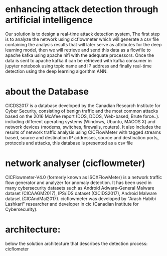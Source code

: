 # enhancing attack detection through artificial intelligence
Our solution is to design a real-time attack detection system, The first step is to analyze the network using cicflowmeter which will generate a csv file containing the analysis results that will later serve as attributes for the deep learning model, then we will retrieve and send this data as a flowfile to apache kafka using apache nifi with the adequate processors.
Once the data is sent to apache kafka it can be retrieved with kafka consumer in jupyter notebook using topic name and IP address and finally real-time detection using the deep learning algorithm ANN. 
# about the Database 
CICDS2017 is a database developed by the Canadian Research Institute for Cyber Security, consisting of benign traffic and the most common attacks based on the 2016 McAfee report (DOS, DDOS, Web-based, Brute force..). including different operating systems (Windows, Ubuntu, MACOS X) and network devices (modems, switches, firewalls, routers).
It also includes the results of network traffic analysis using CICFlowMeter with tagged streams based, source and destination IP addresses, source and destination ports, protocols and attacks, this database is presented as a csv file
# network analyser (cicflowmeter) 
CICFlowmeter-V4.0 (formerly known as ISCXFlowMeter) is a network traffic flow generator and analyzer for anomaly detection. It has been used in many cybersecurity datasets such as Android Adware-General Malware dataset (CICAAGM2017), IPS/IDS dataset (CICIDS2017), Android Malware dataset (CICAndMal2017).
cicflowmeter was developed by "Arash Habibi Lashkari" researcher and developer in cic (Canadian Institute for Cybersecurity).
# architecture: 
below the solution architecture that describes the detection process:
    cicflometer 


